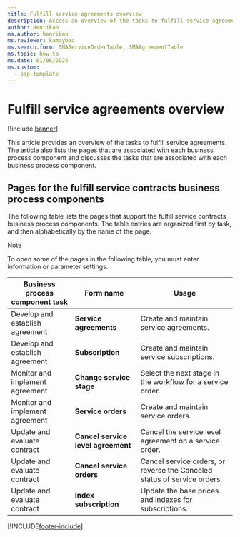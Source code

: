 ```yaml
---
title: Fulfill service agreements overview 
description: Access an overview of the tasks to fulfill service agreements, including a table providing pages for the fulfill service contract business process components. 
author: Henrikan
ms.author: henrikan
ms.reviewer: kamaybac
ms.search.form: SMAServiceOrderTable, SMAAgreementTable
ms.topic: how-to
ms.date: 01/06/2025
ms.custom: 
  - bap-template
---
```



# Fulfill service agreements overview

[!include [banner](../includes/banner.md)]

This article provides an overview of the tasks to fulfill service agreements. The article also lists the pages that are associated with each business process component and discusses the tasks that are associated with each business process component.

## Pages for the fulfill service contracts business process components

The following table lists the pages that support the fulfill service contracts business process components. The table entries are organized first by task, and then alphabetically by the name of the page.

> [!NOTE]
> To open some of the pages in the following table, you must enter information or parameter settings.

| Business process component task | Form name | Usage |
|--|--|--|
| Develop and establish agreement | **Service agreements** | Create and maintain service agreements. |
| Develop and establish agreement | **Subscription** | Create and maintain service subscriptions. |
| Monitor and implement agreement | **Change service stage** | Select the next stage in the workflow for a service order. |
| Monitor and implement agreement | **Service orders** | Create and maintain service orders. |
| Update and evaluate contract | **Cancel service level agreement** | Cancel the service level agreement on a service order. |
| Update and evaluate contract | **Cancel service orders** | Cancel service orders, or reverse the Canceled status of service orders. |
| Update and evaluate contract | **Index subscription** | Update the base prices and indexes for subscriptions. |

[!INCLUDE[footer-include](../../includes/footer-banner.md)]
